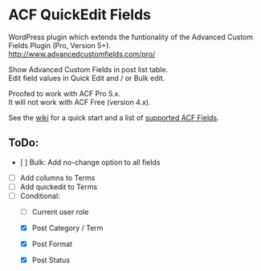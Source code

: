 ACF QuickEdit Fields
====================

WordPress plugin which extends the funtionality of the Advanced Custom Fields Plugin (Pro, Version 5+).  
http://www.advancedcustomfields.com/pro/

Show Advanced Custom Fields in post list table.  
Edit field values in Quick Edit and / or Bulk edit.

Proofed to work with ACF Pro 5.x.  
It will not work with ACF Free (version 4.x).

See the [wiki](https://github.com/mcguffin/acf-quick-edit-fields/wiki) for a quick start and a list of [supported ACF Fields](https://github.com/mcguffin/acf-quick-edit-fields/wiki/Supported-ACF-Fields).

ToDo:
-----
 - [ ] Bulk: Add no-change option to all fields
 - [ ] Add columns to Terms
 - [ ] Add quickedit to Terms
 - [ ] Conditional:
 	- [ ] Current user role
 	- [x] Post Category / Term
 	- [x] Post Format
 	- [x] Post Status
 	
